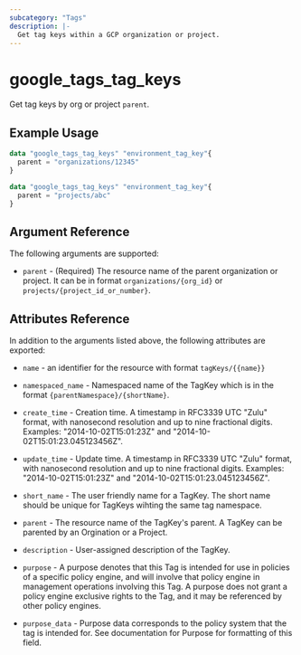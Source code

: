 ```yaml
---
subcategory: "Tags"
description: |-
  Get tag keys within a GCP organization or project.
---
```


# google\_tags\_tag\_keys

Get tag keys by org or project `parent`.

## Example Usage

```tf
data "google_tags_tag_keys" "environment_tag_key"{
  parent = "organizations/12345"
}
```
```tf
data "google_tags_tag_keys" "environment_tag_key"{
  parent = "projects/abc"
}
```

## Argument Reference

The following arguments are supported:

* `parent` - (Required) The resource name of the parent organization or project. It can be in format `organizations/{org_id}` or `projects/{project_id_or_number}`.

## Attributes Reference

In addition to the arguments listed above, the following attributes are exported:

* `name` - an identifier for the resource with format `tagKeys/{{name}}`

* `namespaced_name` -
  Namespaced name of the TagKey which is in the format `{parentNamespace}/{shortName}`.

* `create_time` -
  Creation time.
  A timestamp in RFC3339 UTC "Zulu" format, with nanosecond resolution and up to nine fractional digits. Examples: "2014-10-02T15:01:23Z" and "2014-10-02T15:01:23.045123456Z".

* `update_time` -
  Update time.
  A timestamp in RFC3339 UTC "Zulu" format, with nanosecond resolution and up to nine fractional digits. Examples: "2014-10-02T15:01:23Z" and "2014-10-02T15:01:23.045123456Z".

* `short_name` -
  The user friendly name for a TagKey. The short name should be unique for TagKeys wihting the same tag namespace.

* `parent` -
  The resource name of the TagKey's parent. A TagKey can be parented by an Orgination or a Project.

* `description` -
  User-assigned description of the TagKey.

* `purpose` -
  A purpose denotes that this Tag is intended for use in policies of a specific policy engine, and will involve that policy engine in management operations involving this Tag. A purpose does not grant a policy engine exclusive rights to the Tag, and it may be referenced by other policy engines.

* `purpose_data` - 
  Purpose data corresponds to the policy system that the tag is intended for. See documentation for Purpose for formatting of this field.

